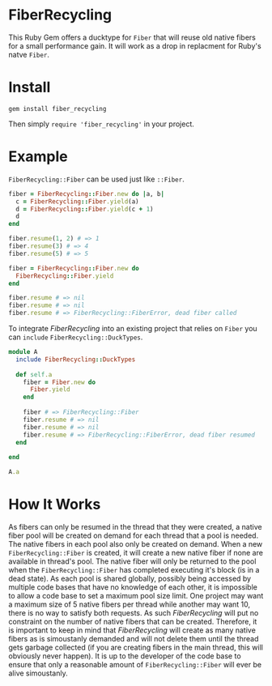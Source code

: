 # FiberRecycling
This Ruby Gem offers a ducktype for `Fiber` that will reuse old native fibers for a small performance gain. It will work as a drop in replacment for Ruby's natve `Fiber`.

# Install
`gem install fiber_recycling`

Then simply `require 'fiber_recycling'` in your project.

# Example
`FiberRecycling::Fiber` can be used just like `::Fiber`.
```ruby
fiber = FiberRecycling::Fiber.new do |a, b|
  c = FiberRecycling::Fiber.yield(a)
  d = FiberRecycling::Fiber.yield(c + 1)
  d
end

fiber.resume(1, 2) # => 1
fiber.resume(3) # => 4
fiber.resume(5) # => 5
```

```ruby
fiber = FiberRecycling::Fiber.new do
  FiberRecycling::Fiber.yield
end

fiber.resume # => nil
fiber.resume # => nil
fiber.resume # => FiberRecycling::FiberError, dead fiber called
```

To integrate *FiberRecycling* into an existing project that relies on `Fiber` you can `include` `FiberRecycling::DuckTypes`.
```ruby
module A
  include FiberRecycling::DuckTypes
  
  def self.a
    fiber = Fiber.new do
      Fiber.yield
    end
    
    fiber # => FiberRecycling::Fiber
    fiber.resume # => nil
    fiber.resume # => nil
    fiber.resume # => FiberRecycling::FiberError, dead fiber resumed
  end
  
end

A.a
```

# How It Works
As fibers can only be resumed in the thread that they were created, a native fiber pool will be created on demand for each thread that a pool is needed. The native fibers in each pool also only be created on demand. When a new `FiberRecycling::Fiber` is created, it will create a new native fiber if none are available in thread's pool. The native fiber will only be returned to the pool when the `FiberRecycling::Fiber` has completed executing it's block (is in a dead state). As each pool is shared globally, possibly being accessed by multiple code bases that have no knowledge of each other, it is impossible to allow a code base to set a maximum pool size limit. One project may want a maximum size of 5 native fibers per thread while another may want 10, there is no way to satisfy both requests. As such *FiberRecycling* will put no constraint on the number of native fibers that can be created. Therefore, it is important to keep in mind that *FiberRecycling* will create as many native fibers as is simoustanly demanded and will not delete them until the thread gets garbage collected (if you are creating fibers in the main thread, this will obviously never happen). It is up to the developer of the code base to ensure that only a reasonable amount of `FiberRecycling::Fiber` will ever be alive simoustanly.
